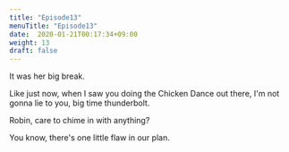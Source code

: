 ```yaml
---
title: "Episode13"
menuTitle: "Episode13"
date:  2020-01-21T00:17:34+09:00
weight: 13
draft: false
---
```


It was her big break.

Like just now, when I saw you doing the Chicken Dance out there,
I'm not gonna lie to you, big time thunderbolt.

Robin, care to chime in with anything?

You know, there's one little flaw in our plan.